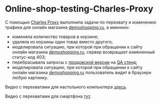 # Online-shop-testing-Charles-Proxy

С помощью [Charles Proxy](https://www.charlesproxy.com) выполнила задачи по перехвату и изменению трафика для онлайн магазина [demoshopping.ru](https://demoshopping.ru/), а именнно:
   + изменяла  количество товаров в корзине;
   + удаляла из корзины один товар вместо другого;
   + моделировала ситуацию, при которой при обращении к сайту онлайн магазина [demoshopping.ru](https://demoshopping.ru/), сервер возвращает измененный статус-код 403;
   + перебрасывала запросы с [продовской версии](https://demoshopping.ru) на [QA стенд](https://qa.demoshopping.ru);
   + моделировала ситуацию, при которой при обращении к сайту онлайн магазина [demoshopping.ru](https://demoshopping.ru/) пользователь видит в браузере любую картинку.
  

Видео с перехватами для настольного компьютера [здесь](https://drive.google.com/drive/folders/19MZ3bJhdBJdonvrss_qAK123yllBeJjE).

Видео с перехватами для смартфона [тут](https://drive.google.com/drive/folders/1jORUFQB70ZA9Mo18J6QDeMCvNGQICyPH).
